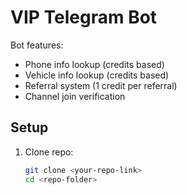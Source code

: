 # VIP Telegram Bot

Bot features:
- Phone info lookup (credits based)
- Vehicle info lookup (credits based)
- Referral system (1 credit per referral)
- Channel join verification

## Setup

1. Clone repo:
   ```bash
   git clone <your-repo-link>
   cd <repo-folder>
